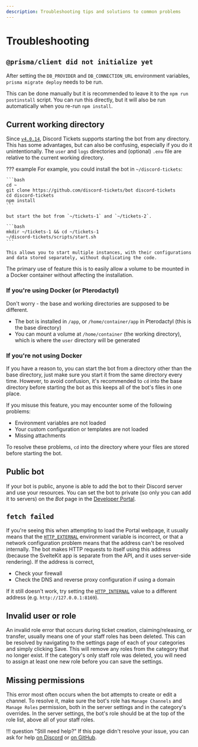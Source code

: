 ```yaml
---
description: Troubleshooting tips and solutions to common problems
---
```


# Troubleshooting

## `@prisma/client did not initialize yet`

After setting the `DB_PROVIDER` and `DB_CONNECTION_URL` environment variables, `prisma migrate deploy` needs to be run.

This can be done manually but it is recommended to leave it to the `npm run postinstall` script.
You can run this directly, but it will also be run automatically when you re-run `npm install`.

## Current working directory

Since [`v4.0.14`](https://github.com/discord-tickets/bot/releases/tag/v4.0.14), Discord Tickets supports starting the bot from any directory.
This has some advantages, but can also be confusing, especially if you do it unintentionally.
The `user` and `logs` directories and (optional) `.env` file are relative to the current working directory.

??? example
    For example, you could install the bot in `~/discord-tickets`:

    ```bash
    cd ~
    git clone https://github.com/discord-tickets/bot discord-tickets
    cd discord-tickets
    npm install
    ```

    but start the bot from `~/tickets-1` and `~/tickets-2`.

    ```bash
    mkdir ~/tickets-1 && cd ~/tickets-1
    ~/discord-tickets/scripts/start.sh
    ```

    This allows you to start multiple instances, with their configurations and data stored separately, without duplicating the code.

The primary use of feature this is to easily allow a volume to be mounted in a Docker container without affecting the installation.

### If you're using Docker (or Pterodactyl)

Don't worry - the base and working directories are supposed to be different.

- The bot is installed in `/app`, or `/home/container/app` in Pterodactyl (this is the base directory)
- You can mount a volume at `/home/container` (the working directory), which is where the `user` directory will be generated

### If you're not using Docker

If you have a reason to, you can start the bot from a directory other than the base directory, just make sure you start it from the same directory every time.
However, to avoid confusion, it's recommended to `cd` into the base directory before starting the bot as this keeps all of the bot's files in one place.

If you misuse this feature, you may encounter some of the following problems:

- Environment variables are not loaded
- Your custom configuration or templates are not loaded
- Missing attachments

To resolve these problems, `cd` into the directory where your files are stored before starting the bot.

## Public bot

If your bot is public, anyone is able to add the bot to their Discord server and use your resources.
You can set the bot to private (so only you can add it to servers) on the *Bot* page in the
[Developer Portal](https://discord.com/developers/applications).

## `fetch failed`

If you're seeing this when attempting to load the Portal webpage, it usually means that the [`HTTP_EXTERNAL`](./configuration.md#http_external)
environment variable is incorrect, or that a network configuration problem means that the address can't be resolved internally.
The bot makes HTTP requests to itself using this address (because the SvelteKit app is separate from the API, and it uses server-side rendering).
If the address is correct,

- Check your firewall
- Check the DNS and reverse proxy configuration if using a domain

If it still doesn't work, try setting the [`HTTP_INTERNAL`](./configuration.md#http_internal) value to a different address
(e.g. `http://127.0.0.1:8169`).

## Invalid user or role

An invalid role error that occurs during ticket creation, claiming/releasing, or transfer, usually means one of your staff roles has been deleted.
This can be resolved by navigating to the settings page of each of your categories and simply clicking Save.
This will remove any roles from the category that no longer exist.
If the category's only staff role was deleted, you will need to assign at least one new role before you can save the settings.

## Missing permissions

This error most often occurs when the bot attempts to create or edit a channel.
To resolve it, make sure the bot's role has `Manage Channels` and `Manage Roles` permission,
both in the server settings and in the category's overrides.
In the server settings, the bot's role should be at the top of the role list, above all of your staff roles.

<!-- TODO: -->

!!! question "Still need help?"
    If this page didn't resolve your issue,
    you can ask for help [on Discord](https://lnk.earth/discord)
    or [on GitHub](https://github.com/discord-tickets/bot/discussions).
